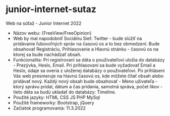# junior-internet-sutaz
Web na súťaž - Junior Internet 2022
- Názov webu: {FreeView/FreeOpinion}
- Web by mal napodobniť Sociálnu Sieť: Twitter - bude slúžiť na pridávanie ľubovoľných správ na časovú os a to bez obmedzení. Bude obsahovať Registráciu, Prihlasovanie a Hlavnú stránku - časovú os na ktorej sa bude nachádzať obsah. 
- Funkcionalita: Pri registrovaní sa dáta o použivateľovi uložia do databázy - Prezývka, Heslo, Email. Pri prihlasovaní sa bude vyžadovať Email a Heslo, údaje sa  overia z uloženej databázy o použivateľovi. Po prihláseni Vás web presmeruje na hlavnú časovú os, kde môžete čítať obsah alebo pridávať nový. Každý nový obsah bude obsahovať - Meno uživateľa - ktorý správu pridal, dátum a čas pridania, samotná správa, počet likov - tieto dáta sa budú ukladať do databázy: Timeline. 
- Použité jazyky: HTML CSS JS PHP MySql
- Použité frameworky: Bootstrap, jQuery
- Začiatok programovania: 11.3.2022
